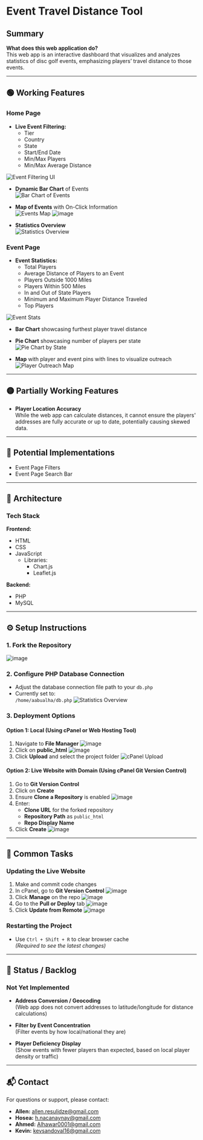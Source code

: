 # Event Travel Distance Tool

## Summary

**What does this web application do?**  
This web app is an interactive dashboard that visualizes and analyzes statistics of disc golf events, emphasizing players’ travel distance to those events.

---

## 🟢 Working Features

### Home Page

- **Live Event Filtering:**
  - Tier
  - Country
  - State
  - Start/End Date
  - Min/Max Players
  - Min/Max Average Distance

![Event Filtering UI](./readme_images/image9.png)

- **Dynamic Bar Chart** of Events  
![Bar Chart of Events](./readme_images/image19.png)

- **Map of Events** with On-Click Information  
![Events Map](./readme_images/image18.png)
![image](./readme_images/image15.png)

- **Statistics Overview**  
![Statistics Overview](./readme_images/image13.png)

### Event Page

- **Event Statistics:**
  - Total Players
  - Average Distance of Players to an Event
  - Players Outside 1000 Miles
  - Players Within 500 Miles
  - In and Out of State Players
  - Minimum and Maximum Player Distance Traveled
  - Top Players

![Event Stats](./readme_images/image17.png)

- **Bar Chart** showcasing furthest player travel distance  

- **Pie Chart** showcasing number of players per state  
![Pie Chart by State](./readme_images/image21.png)

- **Map** with player and event pins with lines to visualize outreach  
![Player Outreach Map](./readme_images/image20.png)

---

## 🟡 Partially Working Features

- **Player Location Accuracy**  
  While the web app can calculate distances, it cannot ensure the players' addresses are fully accurate or up to date, potentially causing skewed data.

---

## 🧠 Potential Implementations

- Event Page Filters  
- Event Page Search Bar

---

## 🧱 Architecture

### Tech Stack

**Frontend:**

- HTML
- CSS
- JavaScript  
  - Libraries:
    - Chart.js
    - Leaflet.js

**Backend:**

- PHP
- MySQL

---

## ⚙️ Setup Instructions

### 1. Fork the Repository

![image](./readme_images/image11.png)

### 2. Configure PHP Database Connection

- Adjust the database connection file path to your `db.php`
- Currently set to:  
  `/home/aabualha/db.php`
  ![Statistics Overview](./readme_images/image3.png)



### 3. Deployment Options

#### Option 1: Local (Using cPanel or Web Hosting Tool)

1. Navigate to **File Manager**
   ![image](./readme_images/image4.png)
2. Click on **public_html**
  ![image](./readme_images/image1.png)
4. Click **Upload** and select the project folder
  ![cPanel Upload](./readme_images/image12.png)

#### Option 2: Live Website with Domain (Using cPanel Git Version Control)

1. Go to **Git Version Control**
2. Click on **Create**
3. Ensure **Clone a Repository** is enabled
   ![image](./readme_images/image14.png)
5. Enter:
   - **Clone URL** for the forked repository
   - **Repository Path** as `public_html`
   - **Repo Display Name**
6. Click **Create**
![image](./readme_images/image16.png)

---

## 🔁 Common Tasks

### Updating the Live Website

1. Make and commit code changes  
2. In cPanel, go to **Git Version Control**
   ![image](./readme_images/image2.png)
4. Click **Manage** on the repo
   ![image](./readme_images/image8.png)
5. Go to the **Pull or Deploy** tab
   ![image](./readme_images/image6.png)
6. Click **Update from Remote**
  ![image](./readme_images/image10.png)


### Restarting the Project

- Use `Ctrl + Shift + R` to clear browser cache  
  *(Required to see the latest changes)*
  
---

## 🔧 Status / Backlog

### Not Yet Implemented

- **Address Conversion / Geocoding**  
  (Web app does not convert addresses to latitude/longitude for distance calculations)

- **Filter by Event Concentration**  
  (Filter events by how local/national they are)

- **Player Deficiency Display**  
  (Show events with fewer players than expected, based on local player density or traffic)

---

## 📬 Contact

For questions or support, please contact:

- **Allen:** [allen.resulidze@gmail.com](mailto:allen.resulidze@gmail.com)  
- **Hosea:** [h.nacanaynay@gmail.com](mailto:h.nacanaynay@gmail.com)  
- **Ahmed:** [Alhawar0001@gmail.com](mailto:Alhawar0001@gmail.com)  
- **Kevin:** [kevsandoval16@gmail.com](mailto:kevsandoval16@gmail.com)
